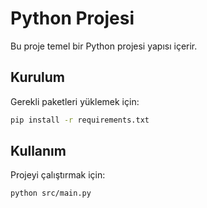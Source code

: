 # Python Projesi

Bu proje temel bir Python projesi yapısı içerir.

## Kurulum

Gerekli paketleri yüklemek için:

```bash
pip install -r requirements.txt
```

## Kullanım

Projeyi çalıştırmak için:

```bash
python src/main.py
``` 